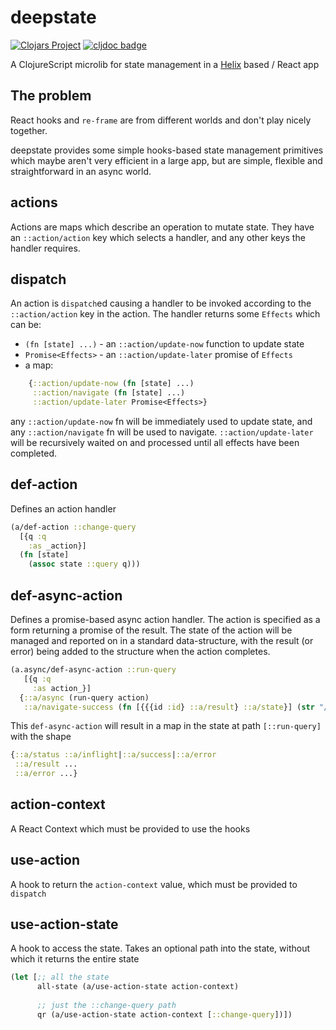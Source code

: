 # deepstate

[![Clojars Project](https://img.shields.io/clojars/v/com.github.mccraigmccraig/deepstate.svg)](https://clojars.org/com.github.mccraigmccraig/deepstate)
[![cljdoc badge](https://cljdoc.org/badge/com.github.mccraigmccraig/deepstate)](https://cljdoc.org/d/com.github.mccraigmccraig/deepstate)


A ClojureScript microlib for state management in a [Helix](https://github.com/lilactown/helix) based / React app

## The problem

React hooks and `re-frame` are from different worlds and don't play nicely 
together.

deepstate provides some simple hooks-based state management primitives which 
maybe aren't very efficient in a large app, but are simple, flexible and
straightforward in an async world.

## actions

Actions are maps which describe an operation to mutate state. They have
an `::action/action` key which selects a handler, and any other keys 
the handler requires.

## dispatch 

An action is `dispatch`ed causing a handler to be invoked according 
to the `::action/action` key in the action. The handler
returns some `Effects` which can be:

* `(fn [state] ...)` - an `::action/update-now` function to update state
* `Promise<Effects>` - an `::action/update-later` promise of `Effects`
* a map: 
``` clojure
    {::action/update-now (fn [state] ...)
     ::action/navigate (fn [state] ...)
     ::action/update-later Promise<Effects>}
```

any `::action/update-now` fn will be immediately used to update state,
and any `::action/navigate` fn will be used to navigate. 
`::action/update-later` will be recursively waited on and processed
until all effects have been completed.

## def-action

Defines an action handler

``` clojure
(a/def-action ::change-query
  [{q :q
    :as _action}]
  (fn [state]
    (assoc state ::query q)))
```

## def-async-action 

Defines a promise-based async action handler. The action is specified as 
a form returning a promise of the result. The state of the action 
will be managed and reported on in a standard data-structure, with 
the result (or error) being added to the structure when the action completes. 


``` clojure
(a.async/def-async-action ::run-query
   [{q :q
     :as action_}]
  {::a/async (run-query action)
   ::a/navigate-success (fn [{{{id :id} ::a/result} ::a/state}] (str "/item/" id))})
```

This `def-async-action` will result in a map in the state at path `[::run-query]`
with the shape 

``` clojure
{::a/status ::a/inflight|::a/success|::a/error
 ::a/result ...
 ::a/error ...}
```

## action-context

A React Context which must be provided to use the hooks

## use-action 

A hook to return the `action-context` value, which must be provided to `dispatch`

## use-action-state 

A hook to access the state. Takes an optional path into the state, without which
it returns the entire state 

``` clojure
(let [;; all the state
      all-state (a/use-action-state action-context)
      
      ;; just the ::change-query path
      qr (a/use-action-state action-context [::change-query])])
```




